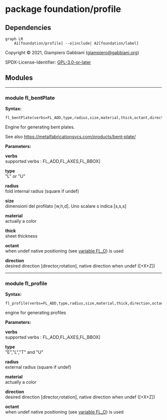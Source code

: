 # package foundation/profile

## Dependencies

```mermaid
graph LR
    A1[foundation/profile] --o|include| A2[foundation/label]
```

Copyright © 2021, Giampiero Gabbiani (giampiero@gabbiani.org)

SPDX-License-Identifier: [GPL-3.0-or-later](https://spdx.org/licenses/GPL-3.0-or-later.html)


## Modules

---

### module fl_bentPlate

__Syntax:__

    fl_bentPlate(verbs=FL_ADD,type,radius,size,material,thick,octant,direction)

Engine for generating bent plates.

See also https://metalfabricationsvcs.com/products/bent-plate/


__Parameters:__

__verbs__  
supported verbs : FL_ADD,FL_AXES,FL_BBOX]

__type__  
"L" or "U"

__radius__  
fold internal radius (square if undef)

__size__  
dimensioni del profilato [w,h,d]. Uno scalare s indica [s,s,s]

__material__  
actually a color

__thick__  
sheet thickness

__octant__  
when undef native positioning (see [variable FL_O](core.md#variable-fl_o)) is used

__direction__  
desired direction [director,rotation], native direction when undef ([+X+Z])


---

### module fl_profile

__Syntax:__

    fl_profile(verbs=FL_ADD,type,radius,size,material,thick,direction,octant)

engine for generating profiles

__Parameters:__

__verbs__  
supported verbs : FL_ADD,FL_AXES,FL_BBOX]

__type__  
"E","L","T" and "U"

__radius__  
external radius (square if undef)

__material__  
actually a color

__direction__  
desired direction [director,rotation], native direction when undef ([+X+Z])

__octant__  
when undef native positioning (see [variable FL_O](core.md#variable-fl_o)) is used


